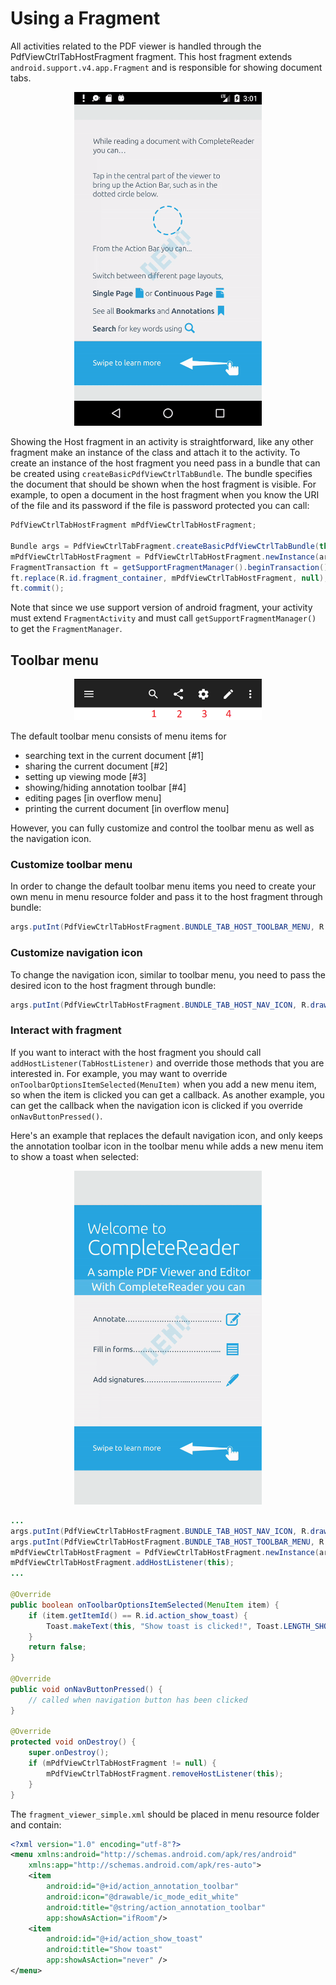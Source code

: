 # Using a Fragment

All activities related to the PDF viewer is handled through the PdfViewCtrlTabHostFragment fragment. This host fragment extends `android.support.v4.app.Fragment` and is responsible for showing document tabs.

<p align="center"><img alt='Host Fragment' src ="https://raw.githubusercontent.com/sgong-pdftron/stranger-docs/master/android/guides/getting-started/gif/host-fragment.gif" width='300'/></p>

<!-- ![](https://raw.githubusercontent.com/sgong-pdftron/stranger-docs/master/android/guides/getting-started/gif/host-fragment.gif "Host Fragment") -->

Showing the Host fragment in an activity is straightforward, like any other fragment make an instance of the class and attach it to the activity. To create an instance of the host fragment you need pass in a bundle that can be created using `createBasicPdfViewCtrlTabBundle`. The bundle specifies the document that should be shown when the host fragment is visible. For example, to open a document in the host fragment when you know the URI of the file and its password if the file is password protected you can call:

```java
PdfViewCtrlTabHostFragment mPdfViewCtrlTabHostFragment;

Bundle args = PdfViewCtrlTabFragment.createBasicPdfViewCtrlTabBundle(this, fileUri, password);
mPdfViewCtrlTabHostFragment = PdfViewCtrlTabHostFragment.newInstance(args);
FragmentTransaction ft = getSupportFragmentManager().beginTransaction();
ft.replace(R.id.fragment_container, mPdfViewCtrlTabHostFragment, null);
ft.commit();
```

Note that since we use support version of android fragment, your activity must extend `FragmentActivity` and must call `getSupportFragmentManager()` to get the `FragmentManager`.

## Toolbar menu

<p align="center"><img alt='Default toolbar menu' src ="img/default-toolbar-menu.png" width='300'/></p>

The default toolbar menu consists of menu items for
- searching text in the current document [#1]
- sharing the current document [#2]
- setting up viewing mode [#3]
- showing/hiding annotation toolbar [#4]
- editing pages [in overflow menu]
- printing the current document [in overflow menu]

However, you can fully customize and control the toolbar menu as well as the navigation icon. 

### Customize toolbar menu
In order to change the default toolbar menu items you need to create your own menu in menu resource folder and pass it to the host fragment through bundle:

```java
args.putInt(PdfViewCtrlTabHostFragment.BUNDLE_TAB_HOST_TOOLBAR_MENU, R.menu.fragment_viewer_simple);
```

### Customize navigation icon
To change the navigation icon, similar to toolbar menu, you need to pass the desired icon to the host fragment through bundle:

```java
args.putInt(PdfViewCtrlTabHostFragment.BUNDLE_TAB_HOST_NAV_ICON, R.drawable.ic_arrow_back_white_24dp);
```

### Interact with fragment
If you want to interact with the host fragment you should call `addHostListener(TabHostListener)` and override those methods that you are interested in. For example, you may want to override `onToolbarOptionsItemSelected(MenuItem)` when you add a new menu item, so when the item is clicked you can get a callback. As another example, you can get the callback when the navigation icon is clicked if you override `onNavButtonPressed()`.

Here's an example that replaces the default navigation icon, and only keeps the annotation toolbar icon in the toolbar menu while adds a new menu item to show a toast when selected:

<p align="center"><img alt='Host Fragment' src ="https://raw.githubusercontent.com/sgong-pdftron/stranger-docs/master/android/guides/getting-started/gif/simple-host-fragment.gif" width='300'/></p>

```java
...
args.putInt(PdfViewCtrlTabHostFragment.BUNDLE_TAB_HOST_NAV_ICON, R.drawable.ic_arrow_back_white_24dp);
args.putInt(PdfViewCtrlTabHostFragment.BUNDLE_TAB_HOST_TOOLBAR_MENU, R.menu.fragment_viewer_simple);
mPdfViewCtrlTabHostFragment = PdfViewCtrlTabHostFragment.newInstance(args);
mPdfViewCtrlTabHostFragment.addHostListener(this);
...

@Override
public boolean onToolbarOptionsItemSelected(MenuItem item) {
	if (item.getItemId() == R.id.action_show_toast) {
		Toast.makeText(this, "Show toast is clicked!", Toast.LENGTH_SHORT).show();
	}
	return false;
}

@Override
public void onNavButtonPressed() {
	// called when navigation button has been clicked
}

@Override
protected void onDestroy() {
	super.onDestroy();
	if (mPdfViewCtrlTabHostFragment != null) {
		mPdfViewCtrlTabHostFragment.removeHostListener(this);
	}
}
```

The `fragment_viewer_simple.xml` should be placed in menu resource folder and contain:

```xml
<?xml version="1.0" encoding="utf-8"?>
<menu xmlns:android="http://schemas.android.com/apk/res/android"
    xmlns:app="http://schemas.android.com/apk/res-auto">
    <item
        android:id="@+id/action_annotation_toolbar"
        android:icon="@drawable/ic_mode_edit_white"
        android:title="@string/action_annotation_toolbar"
        app:showAsAction="ifRoom"/>
    <item
        android:id="@+id/action_show_toast"
        android:title="Show toast"
        app:showAsAction="never" />
</menu>
```
